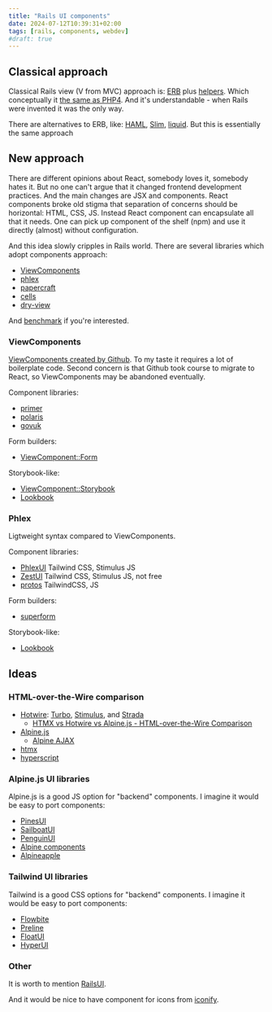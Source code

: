 ```yaml
---
title: "Rails UI components"
date: 2024-07-12T10:39:31+02:00
tags: [rails, components, webdev]
#draft: true
---
```


## Classical approach

Classical Rails view (V from MVC) approach is: [ERB](https://docs.ruby-lang.org/en/master/ERB.html) plus [helpers](https://guides.rubyonrails.org/action_view_overview.html#helpers). Which conceptually it [the same as PHP4](https://www.sitepoint.com/introduction-to-cells-a-better-view-layer-for-rails/#railsviewsphp4). And it's understandable - when Rails were invented it was the only way.

There are alternatives to ERB, like: [HAML](https://haml.info/), [Slim](https://slim-template.github.io/), [liquid](https://github.com/Shopify/liquid). But this is essentially the same approach

## New approach

There are different opinions about React, somebody loves it, somebody hates it. But no one can't argue that it changed frontend development practices. And the main changes are JSX and components. React components broke old stigma that separation of concerns should be horizontal: HTML, CSS, JS. Instead React component can encapsulate all that it needs. One can pick up component of the shelf (npm) and use it directly (almost) without configuration.

And this idea slowly cripples in Rails world. There are several libraries which adopt components approach:

- [ViewComponents](https://github.com/ViewComponent/view_component)
- [phlex](https://github.com/phlex-ruby/phlex-rails)
- [papercraft](https://github.com/digital-fabric/papercraft)
- [cells](https://github.com/trailblazer/cells)
- [dry-view](https://github.com/dry-rb/dry-view)

And [benchmark](https://github.com/KonnorRogers/view-layer-benchmarks) if you're interested.

### ViewComponents

[ViewComponents created by Github](https://github.blog/2020-12-15-encapsulating-ruby-on-rails-views/). To my taste it requires a lot of boilerplate code. Second concern is that Github took course to migrate to React, so ViewComponents may be abandoned eventually.

Component libraries:

- [primer](https://github.com/primer/view_components)
- [polaris](https://github.com/baoagency/polaris_view_components)
- [govuk](https://govuk-components.netlify.app/introduction/using-components/)

Form builders:

- [ViewComponent::Form](https://github.com/pantographe/view_component-form)

Storybook-like:

- [ViewComponent::Storybook](https://github.com/jonspalmer/view_component-storybook)
- [Lookbook](https://lookbook.build/guide/components/view_component)

### Phlex

Ligtweight syntax compared to ViewComponents.

Component libraries:

- [PhlexUI](https://phlexui.com/) Tailwind CSS, Stimulus JS
- [ZestUI](https://zestui.com/) Tailwind CSS, Stimulus JS, not free
- [protos](https://github.com/inhouse-work/protos) TailwindCSS, JS

Form builders:

- [superform](https://github.com/rubymonolith/superform)

Storybook-like:

- [Lookbook](https://lookbook.build/guide/components/phlex)

## Ideas

### HTML-over-the-Wire comparison

- [Hotwire](https://hotwired.dev/): [Turbo](https://turbo.hotwired.dev/), [Stimulus](https://stimulus.hotwired.dev/), and [Strada](https://strada.hotwired.dev/)
  - [HTMX vs Hotwire vs Alpine.js - HTML-over-the-Wire Comparison](https://brokeartisan.com/blog/htmx-vs-hotwire-vs-alpine-js-html-over-the-wire-comparison)
- [Alpine.js](https://alpinejs.dev/)
  - [Alpine AJAX](https://alpine-ajax.js.org/comparisons/)
- [htmx](https://htmx.org/)
- [hyperscript](https://hyperscript.org/)

### Alpine.js UI libraries

Alpine.js is a good JS option for "backend" components. I imagine it would be easy to port components:

- [PinesUI](https://devdojo.com/pines)
- [SailboatUI](https://sailboatui.com/)
- [PenguinUI](https://www.penguinui.com/)
- [Alpine components](https://alpinejs.dev/components)
- [Alpineapple](https://alpineapple.netlify.app/)

### Tailwind UI libraries

Tailwind is a good CSS options for "backend" components. I imagine it would be easy to port components:

- [Flowbite](https://flowbite.com/docs/getting-started/rails/)
- [Preline](https://preline.co/)
- [FloatUI](https://floatui.com/components)
- [HyperUI](https://www.hyperui.dev/)

### Other

It is worth to mention [RailsUI](https://railsui.com/).

And it would be nice to have component for icons from [iconify](https://iconify.design/).
